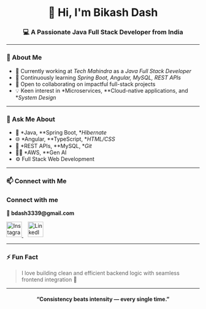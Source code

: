 <h1 align="center">👋 Hi, I'm Bikash Dash</h1>

<h3 align="center">💻 A Passionate Java Full Stack Developer from India</h3>

---

### 🔭 About Me
- 💼 Currently working at *Tech Mahindra* as a *Java Full Stack Developer*
- 🌱 Continuously learning *Spring Boot, Angular, MySQL, REST APIs*
- 🤝 Open to collaborating on impactful full-stack projects
- 💡 Keen interest in *Microservices, **Cloud-native applications, and **System Design*

---

### 💬 Ask Me About
- 🧠 *Java, **Spring Boot, **Hibernate*
- 🌐 *Angular, **TypeScript, **HTML/CSS*
- 🔗 *REST APIs, **MySQL, **Git*
- 🏋️‍♂️ *AWS, **Gen AI
- ⚙ Full Stack Web Development

---

### 📫 Connect with Me

<h3 align="left"><b>Connect with me</b></h3>

<p align="left">
  <b>📧 bdash3339@gmail.com</b>
</p>

<p align="left">
  <!-- Instagram Icon -->
 <a href="https://www.instagram.com/yourusername" target="_blank">
    <img src="https://upload.wikimedia.org/wikipedia/commons/a/a5/Instagram_icon.png" alt="Instagram" width="40" height="40"/>
  </a>
  &nbsp;&nbsp;

  <!-- LinkedIn Icon -->
  <a href="https://www.linkedin.com/in/bikash-dash-8b9221235" target="_blank">
    <img src="https://cdn.jsdelivr.net/gh/devicons/devicon/icons/linkedin/linkedin-original.svg" alt="LinkedIn" width="40" height="40"/>
  </a>
</p>

---

### ⚡ Fun Fact
> I love building clean and efficient backend logic with seamless frontend integration 🚀

---

<h4 align="center">“Consistency beats intensity — every single time.”</h4>
